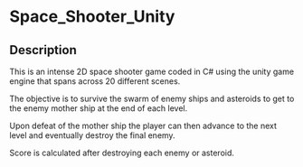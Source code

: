 # Space_Shooter_Unity

## Description
This is an intense 2D space shooter game coded in C# using the unity game engine that spans across 20 different scenes.

The objective is to survive the swarm of enemy ships and asteroids to get to the enemy mother ship at the end of each level.

Upon defeat of the mother ship the player can then advance to the next level and eventually destroy the final enemy.

Score is calculated after destroying each enemy or asteroid.
